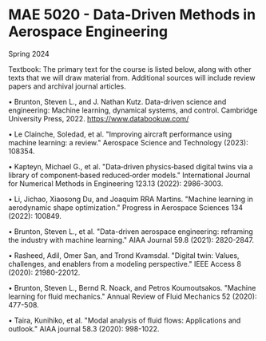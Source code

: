 # MAE 5020 - Data-Driven Methods in Aerospace Engineering
Spring 2024

Textbook:
The primary text for the course is listed below, along with other texts that we will draw material from.
Additional sources will include review papers and archival journal articles.

• Brunton, Steven L., and J. Nathan Kutz. Data-driven science and engineering: Machine learning, dynamical systems, and control. Cambridge University Press, 2022.
https://www.databookuw.com/

• Le Clainche, Soledad, et al. "Improving aircraft performance using machine learning: a review." Aerospace Science and Technology (2023): 108354.

• Kapteyn, Michael G., et al. "Data‐driven physics‐based digital twins via a library of component‐based reduced‐order models." International Journal for Numerical Methods in Engineering 123.13 (2022): 2986-3003.

• Li, Jichao, Xiaosong Du, and Joaquim RRA Martins. "Machine learning in aerodynamic shape optimization." Progress in Aerospace Sciences 134 (2022): 100849.

• Brunton, Steven L., et al. "Data-driven aerospace engineering: reframing the industry with machine learning." AIAA Journal 59.8 (2021): 2820-2847.

• Rasheed, Adil, Omer San, and Trond Kvamsdal. "Digital twin: Values, challenges, and enablers from a modeling perspective." IEEE Access 8 (2020): 21980-22012.

• Brunton, Steven L., Bernd R. Noack, and Petros Koumoutsakos. "Machine learning for fluid mechanics." Annual Review of Fluid Mechanics 52 (2020): 477-508.

• Taira, Kunihiko, et al. "Modal analysis of fluid flows: Applications and outlook." AIAA journal 58.3 (2020): 998-1022.

